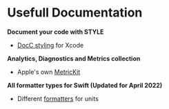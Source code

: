 # Usefull Documentation

**Document your code with STYLE**
- [DocC styling](https://developer.apple.com/documentation/xcode/formatting-your-documentation-content) for Xcode

**Analytics, Diagnostics and Metrics collection**
- Apple's own [MetricKit](https://developer.apple.com/documentation/metrickit/)
  
**All formatter types for Swift (Updated for April 2022)**
- Different [formatters](https://nshipster.com/formatter/) for units
